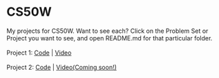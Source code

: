 # CS50W
My projects for CS50W.
Want to see each? Click on the Problem Set or Project you want to see, and open README.md for that particular folder.
<br>
<br>
Project 1: <a href="https://github.com/abhishekshahane/CS50W/tree/master/pset1">Code</a> | <a href="https://www.youtube.com/watch?v=NSsLky6FCV8">Video</a>
<br>
<br>
Project 2: <a href="https://github.com/abhishekshahane/CS50W/tree/master/pset2">Code</a> | <a href="#">Video(Coming soon!)</a>
